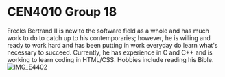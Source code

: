 # CEN4010 Group 18

Frecks Bertrand II is new to the software field as a whole and has much work to do to catch up to his contemporaries; however, he is willing and ready to work hard and has been putting in work everyday do learn what's necessary to succeed. Currently, he has experience in C and C++ and is working to learn coding in HTML/CSS.
Hobbies include reading his Bible.
![IMG_E4402](https://user-images.githubusercontent.com/90273853/132383851-c538b18c-b5c0-4454-87d1-c7c5f99d9713.JPG)
